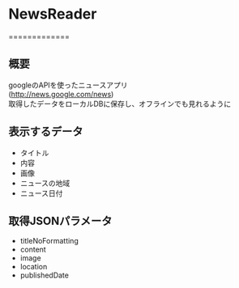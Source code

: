 # NewsReader
=============
## 概要
googleのAPIを使ったニュースアプリ  
(http://news.google.com/news)  
取得したデータをローカルDBに保存し、オフラインでも見れるように  

## 表示するデータ
* タイトル
* 内容
* 画像
* ニュースの地域
* ニュース日付

## 取得JSONパラメータ
* titleNoFormatting
* content
* image
* location
* publishedDate
